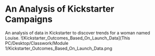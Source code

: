# An Analysis of Kickstarter Campaigns
An analysis of data in Kickstarter to discover trends for a woman named Louise. 
![Kickstarter_Outcomes_Based_On_Launch_Data](This PC/Desktop/Classwork/Module 1/Kickstarter_Outcomes_Based_On_Launch_Data.png
